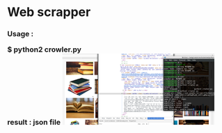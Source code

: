 <h1>Web scrapper </h1>

<h3>Usage  :<p> $ python2 crowler.py<br>result : json file 
<img src="https://github.com/medamines1/python/blob/master/crawler/img0.jpg" width=350 />
</p></h3>
